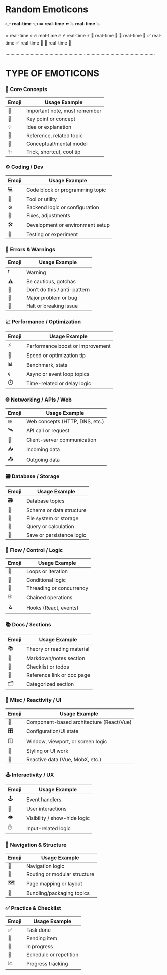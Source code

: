# Random Emoticons

👉 **real-time** 👈
➡️ **real-time** ⬅️
💥 **real-time** 💥

⭐ real-time ⭐
🔥 real-time 🔥
⚡ real-time ⚡
🚀 real-time 🚀
📌 real-time 📌
✅ real-time ✅
 real-time 🔑
🔸 real-time 🔸

......................................................................................................................

# TYPE OF EMOTICONS

### 🧠 Core Concepts

| Emoji | Usage Example                 |
| ----- | ----------------------------- |
| 📌    | Important note, must remember |
| 🔑    | Key point or concept          |
| 💡    | Idea or explanation           |
| 📎    | Reference, related topic      |
| 🧠    | Conceptual/mental model       |
| ✨    | Trick, shortcut, cool tip     |

### ⚙️ Coding / Dev

| Emoji | Usage Example                    |
| ----- | -------------------------------- |
| 💻    | Code block or programming topic  |
| 🧰    | Tool or utility                  |
| ⚙️  | Backend logic or configuration   |
| 🔧    | Fixes, adjustments               |
| 🛠️  | Development or environment setup |
| 🧪    | Testing or experiment            |

### 🚨 Errors & Warnings

| Emoji | Usage Example                 |
| ----- | ----------------------------- |
| ❗    | Warning                       |
| ⚠️  | Be cautious, gotchas          |
| 🚫    | Don’t do this / anti-pattern |
| 🧨    | Major problem or bug          |
| 🛑    | Halt or breaking issue        |

### 📈 Performance / Optimization

| Emoji | Usage Example                    |
| ----- | -------------------------------- |
| ⚡    | Performance boost or improvement |
| 🚀    | Speed or optimization tip        |
| 📊    | Benchmark, stats                 |
| 🌀    | Async or event loop topics       |
| ⏱️  | Time-related or delay logic      |

### 🌐 Networking / APIs / Web

| Emoji | Usage Example                  |
| :---- | ------------------------------ |
| 🌐    | Web concepts (HTTP, DNS, etc.) |
| 🛰️  | API call or request            |
| 📡    | Client-server communication    |
| 📥    | Incoming data                  |
| 📤    | Outgoing data                  |

### 🗃️ Database / Storage

| Emoji | Usage Example             |
| ----- | ------------------------- |
| 🗃️  | Database topics           |
| 🧱    | Schema or data structure  |
| 📂    | File system or storage    |
| 🧮    | Query or calculation      |
| 💾    | Save or persistence logic |

### 🔁 Flow / Control / Logic

| Emoji | Usage Example            |
| ----- | ------------------------ |
| 🔁    | Loops or iteration       |
| 🧭    | Conditional logic        |
| 🧵    | Threading or concurrency |
| ⛓️  | Chained operations       |
| 🪝    | Hooks (React, events)    |

### 📚 Docs / Sections

| Emoji | Usage Example              |
| ----- | -------------------------- |
| 📚    | Theory or reading material |
| 📄    | Markdown/notes section     |
| 📝    | Checklist or todos         |
| 🧾    | Reference link or doc page |
| 🗂️  | Categorized section        |

### 🧩 Misc / Reactivity / UI

| Emoji | Usage Example                            |
| ----- | ---------------------------------------- |
| 🧩    | Component-based architecture (React/Vue) |
| 🎛️  | Configuration/UI state                   |
| 🪟    | Window, viewport, or screen logic        |
| 🎨    | Styling or UI work                       |
| 🧿    | Reactive data (Vue, MobX, etc.)          |

### 🕹️ Interactivity / UX

| Emoji | Usage Example                |
| ----- | ---------------------------- |
| 🕹️  | Event handlers               |
| 🧍    | User interactions            |
| 👁️  | Visibility / show-hide logic |
| ✋    | Input-related logic          |

### 🧭 Navigation & Structure

| Emoji | Usage Example                |
| ----- | ---------------------------- |
| 🧭    | Navigation logic             |
| 🧱    | Routing or modular structure |
| 🗺️  | Page mapping or layout       |
| 🧳    | Bundling/packaging topics    |

### ✅ Practice & Checklist

| Emoji | Usage Example          |
| ----- | ---------------------- |
| ✅    | Task done              |
| 🔲    | Pending item           |
| 🔘    | In progress            |
| 📅    | Schedule or repetition |
| 📈    | Progress tracking      |
